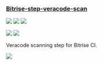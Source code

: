 ### [Bitrise-step-veracode-scan](https://github.com/psoladoye-geotab/bitrise-step-veracode-scan)

![](https://img.shields.io/github/stars/psoladoye-geotab/bitrise-step-veracode-scan.svg?style=social)
![](https://img.shields.io/github/forks/psoladoye-geotab/bitrise-step-veracode-scan.svg?style=social)
![](https://img.shields.io/github/watchers/psoladoye-geotab/bitrise-step-veracode-scan.svg?style=social)

![](https://img.shields.io/github/languages/top/psoladoye-geotab/bitrise-step-veracode-scan)
![](https://img.shields.io/github/contributors/psoladoye-geotab/bitrise-step-veracode-scan)

Veracode scanning step for Bitrise CI.

[![](https://img.shields.io/github/followers/psoladoye-geotab?label=psoladoye-geotab&style=social)](https://github.com/psoladoye-geotab)
